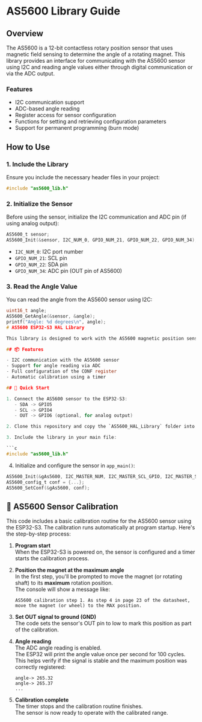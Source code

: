 # AS5600 Library Guide

## Overview
The AS5600 is a 12-bit contactless rotary position sensor that uses magnetic field sensing to determine the angle of a rotating magnet. This library provides an interface for communicating with the AS5600 sensor using I2C and reading angle values either through digital communication or via the ADC output.

### Features
- I2C communication support
- ADC-based angle reading
- Register access for sensor configuration
- Functions for setting and retrieving configuration parameters
- Support for permanent programming (burn mode)

## How to Use

### 1. **Include the Library**
Ensure you include the necessary header files in your project:

```c
#include "as5600_lib.h"
```

### 2. **Initialize the Sensor**
Before using the sensor, initialize the I2C communication and ADC pin (if using analog output):

```c
AS5600_t sensor;
AS5600_Init(&sensor, I2C_NUM_0, GPIO_NUM_21, GPIO_NUM_22, GPIO_NUM_34);
```

- `I2C_NUM_0`: I2C port number
- `GPIO_NUM_21`: SCL pin
- `GPIO_NUM_22`: SDA pin
- `GPIO_NUM_34`: ADC pin (OUT pin of AS5600)

### 3. **Read the Angle Value**
You can read the angle from the AS5600 sensor using I2C:

```c
uint16_t angle;
AS5600_GetAngle(&sensor, &angle);
printf("Angle: %d degrees\n", angle);
# AS5600 ESP32-S3 HAL Library

This library is designed to work with the AS5600 magnetic position sensor using an ESP32-S3. It includes features for initialization, configuration, angle reading, and an automated calibration process.

## 📦 Features

- I2C communication with the AS5600 sensor
- Support for angle reading via ADC
- Full configuration of the CONF register
- Automatic calibration using a timer

## 🚀 Quick Start

1. Connect the AS5600 sensor to the ESP32-S3:
   - SDA -> GPIO5
   - SCL -> GPIO4
   - OUT -> GPIO6 (optional, for analog output)

2. Clone this repository and copy the `AS5600_HAL_Library` folder into your project.

3. Include the library in your main file:

```c
#include "as5600_lib.h"
```

4. Initialize and configure the sensor in `app_main()`:

```c
AS5600_Init(&gAs5600, I2C_MASTER_NUM, I2C_MASTER_SCL_GPIO, I2C_MASTER_SDA_GPIO, AS5600_OUT_GPIO);
AS5600_config_t conf = {...};
AS5600_SetConf(&gAs5600, conf);
```

## 📐 AS5600 Sensor Calibration

This code includes a basic calibration routine for the AS5600 sensor using the ESP32-S3. The calibration runs automatically at program startup. Here's the step-by-step process:

1. **Program start**  
   When the ESP32-S3 is powered on, the sensor is configured and a timer starts the calibration process.

2. **Position the magnet at the maximum angle**  
   In the first step, you'll be prompted to move the magnet (or rotating shaft) to its **maximum** rotation position.  
   The console will show a message like:
   ```
   AS5600 calibration step 1. As step 4 in page 23 of the datasheet, move the magnet (or wheel) to the MAX position.
   ```

3. **Set OUT signal to ground (GND)**  
   The code sets the sensor's OUT pin to low to mark this position as part of the calibration.

4. **Angle reading**  
   The ADC angle reading is enabled.  
   The ESP32 will print the angle value once per second for 100 cycles.  
   This helps verify if the signal is stable and the maximum position was correctly registered:
   ```
   angle-> 265.32
   angle-> 265.37
   ...
   ```

5. **Calibration complete**  
   The timer stops and the calibration routine finishes.  
   The sensor is now ready to operate with the calibrated range.

